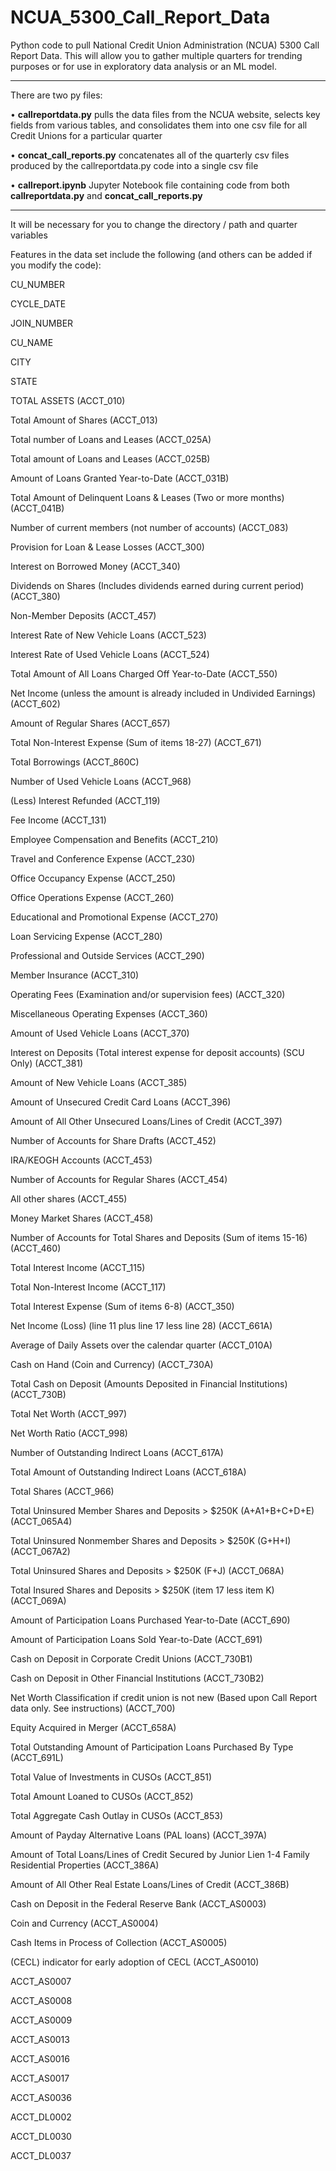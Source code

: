 # NCUA_5300_Call_Report_Data
Python code to pull National Credit Union Administration (NCUA) 5300 Call Report Data. This will allow you to gather multiple quarters for trending purposes or for use in exploratory data analysis or an ML model.
________________________________________________________________________________
There are two py files:

• **callreportdata.py** pulls the data files from the NCUA website, selects key fields from various tables, and consolidates them into one csv file for all Credit Unions for a particular quarter

• **concat_call_reports.py** concatenates all of the quarterly csv files produced by the callreportdata.py code into a single csv file 

• **callreport.ipynb** Jupyter Notebook file containing code from both **callreportdata.py** and **concat_call_reports.py**

________________________________________________________________________________

It will be necessary for you to change the directory / path and quarter variables

Features in the data set include the following (and others can be added if you modify the code):

CU_NUMBER

CYCLE_DATE

JOIN_NUMBER

CU_NAME

CITY

STATE

TOTAL ASSETS (ACCT_010)

Total Amount of Shares (ACCT_013)

Total number of Loans and Leases (ACCT_025A)

Total amount of Loans and Leases (ACCT_025B)

Amount of Loans Granted Year-to-Date (ACCT_031B)

Total Amount of Delinquent Loans & Leases (Two or more months) (ACCT_041B)

Number of current members (not number of accounts) (ACCT_083)

Provision for Loan & Lease Losses (ACCT_300)

Interest on Borrowed Money (ACCT_340)

Dividends on Shares (Includes dividends earned during current period) (ACCT_380)

Non-Member Deposits (ACCT_457)

Interest Rate of New Vehicle Loans (ACCT_523)

Interest Rate of Used Vehicle Loans (ACCT_524)

Total Amount of All Loans Charged Off Year-to-Date (ACCT_550)

Net Income (unless the amount is already included in Undivided Earnings) (ACCT_602)

Amount of Regular Shares (ACCT_657)

Total Non-Interest Expense (Sum of items 18-27) (ACCT_671)

Total Borrowings (ACCT_860C)

Number of Used Vehicle Loans (ACCT_968)

(Less) Interest Refunded (ACCT_119)

Fee Income (ACCT_131)

Employee Compensation and Benefits (ACCT_210)

Travel and Conference Expense (ACCT_230)

Office Occupancy Expense (ACCT_250)

Office Operations Expense (ACCT_260)

Educational and Promotional Expense (ACCT_270)

Loan Servicing Expense (ACCT_280)

Professional and Outside Services (ACCT_290)

Member Insurance (ACCT_310)

Operating Fees (Examination and/or supervision fees) (ACCT_320)

Miscellaneous Operating Expenses (ACCT_360)

Amount of Used Vehicle Loans (ACCT_370)

Interest on Deposits (Total interest expense for deposit accounts) (SCU Only) (ACCT_381)

Amount of New Vehicle Loans (ACCT_385)

Amount of Unsecured Credit Card Loans (ACCT_396)

Amount of All Other Unsecured Loans/Lines of Credit (ACCT_397)

Number of Accounts for Share Drafts (ACCT_452)

IRA/KEOGH Accounts (ACCT_453)

Number of Accounts for Regular Shares (ACCT_454)

All other shares (ACCT_455)

Money Market Shares (ACCT_458)

Number of Accounts for Total Shares and Deposits (Sum of items 15-16) (ACCT_460)

Total Interest Income (ACCT_115)

Total Non-Interest Income (ACCT_117)

Total Interest Expense (Sum of items 6-8) (ACCT_350)

Net Income (Loss) (line 11 plus line 17 less line 28) (ACCT_661A)

Average of Daily Assets over the calendar quarter (ACCT_010A)

Cash on Hand (Coin and Currency) (ACCT_730A)

Total Cash on Deposit (Amounts Deposited in Financial Institutions) (ACCT_730B)

Total Net Worth (ACCT_997)

Net Worth Ratio (ACCT_998)

Number of Outstanding Indirect Loans (ACCT_617A)

Total Amount of Outstanding Indirect Loans (ACCT_618A)

Total Shares (ACCT_966)

Total Uninsured Member Shares and Deposits > $250K (A+A1+B+C+D+E) (ACCT_065A4)

Total Uninsured Nonmember Shares and Deposits > $250K (G+H+I) (ACCT_067A2)

Total Uninsured Shares and Deposits > $250K (F+J) (ACCT_068A)

Total Insured Shares and Deposits > $250K (item 17 less item K) (ACCT_069A)

Amount of Participation Loans Purchased Year-to-Date (ACCT_690)

Amount of Participation Loans Sold Year-to-Date (ACCT_691)

Cash on Deposit in Corporate Credit Unions (ACCT_730B1)

Cash on Deposit in Other Financial Institutions (ACCT_730B2)

Net Worth Classification if credit union is not new (Based upon Call Report data only. See instructions) (ACCT_700)

Equity Acquired in Merger (ACCT_658A)

Total Outstanding Amount of Participation Loans Purchased By Type (ACCT_691L)

Total Value of Investments in CUSOs (ACCT_851)

Total Amount Loaned to CUSOs (ACCT_852)

Total Aggregate Cash Outlay in CUSOs (ACCT_853)

Amount of Payday Alternative Loans (PAL loans) (ACCT_397A)

Amount of Total Loans/Lines of Credit Secured by Junior Lien 1-4 Family Residential Properties (ACCT_386A)

Amount of All Other Real Estate Loans/Lines of Credit (ACCT_386B)

Cash on Deposit in the Federal Reserve Bank (ACCT_AS0003)

Coin and Currency (ACCT_AS0004)

Cash Items in Process of Collection (ACCT_AS0005)

(CECL) indicator for early adoption of CECL (ACCT_AS0010)

ACCT_AS0007

ACCT_AS0008

ACCT_AS0009

ACCT_AS0013

ACCT_AS0016

ACCT_AS0017

ACCT_AS0036

ACCT_DL0002

ACCT_DL0030

ACCT_DL0037

